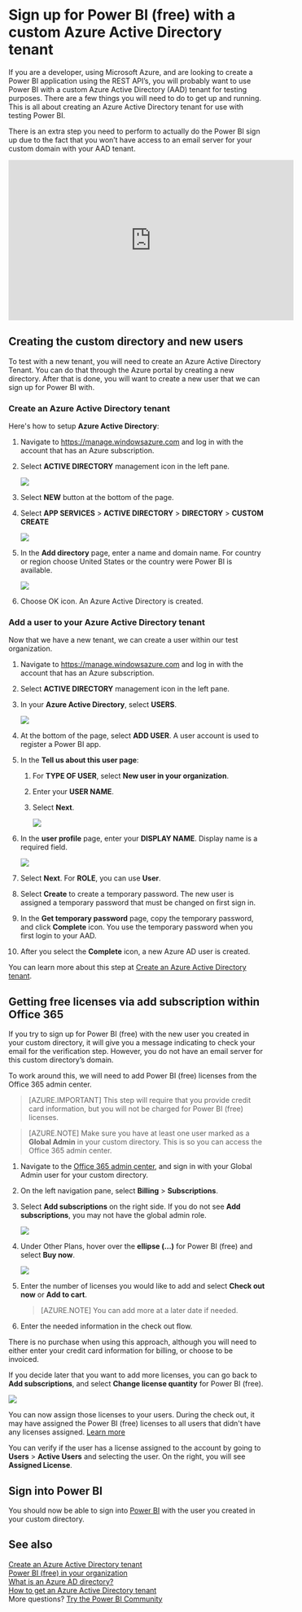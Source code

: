 <properties
pageTitle="Sign up with a custom Azure directory"
description="You may be a developer and looking to test your Power BI application that uses the REST API. Creating a custom directory in your Azure subscription can allow you to try an isolated environment. There are a few things you need to do to get Power BI to work with that custom directory."
services="powerbi"
documentationCenter=""
authors="guyinacube"
manager="erikre"
backup=""
editor=""
tags=""
qualityFocus="monitoring"
qualityDate="8/15/2016"/>

<tags
ms.service="powerbi"
ms.devlang="NA"
ms.topic="article"
ms.tgt_pltfrm="na"
ms.workload="powerbi"
ms.date="10/10/2016"
ms.author="asaxton"/>
# Sign up for Power BI (free) with a custom Azure Active Directory tenant

If you are a developer, using Microsoft Azure, and are looking to create a Power BI application using the REST API’s, you will probably want to use Power BI with a custom Azure Active Directory (AAD) tenant for testing purposes.  There are a few things you will need to do to get up and running. This is all about creating an Azure Active Directory tenant for use with testing Power BI. 

There is an extra step you need to perform to actually do the Power BI sign up due to the fact that you won’t have access to an email server for your custom domain with your AAD tenant.

<iframe width="560" height="315" src="https://www.youtube.com/embed/97IfXEWZMfU?showinfo=0" frameborder="0" allowfullscreen></iframe>

## Creating the custom directory and new users

To test with a new tenant, you will need to create an Azure Active Directory Tenant. You can do that through the Azure portal by creating a new directory. After that is done, you will want to create a new user that we can sign up for Power BI with.

### Create an Azure Active Directory tenant

Here's how to setup **Azure Active Directory**:

 1. Navigate to https://manage.windowsazure.com and log in with the account that has an Azure subscription.

 2. Select **ACTIVE DIRECTORY** management icon in the left pane.

    ![](media/powerbi-developer-create-an-azure-active-directory-tenant/active-directory.png)

 3. Select **NEW** button at the bottom of the page.

 4. Select **APP SERVICES** > **ACTIVE DIRECTORY** > **DIRECTORY** > **CUSTOM CREATE**

    ![](media/powerbi-developer-create-an-azure-active-directory-tenant/new-ad.png)

 5. In the **Add directory** page, enter a name and domain name. For country or region choose United States or the country were Power BI is available.

    ![](media/powerbi-developer-create-an-azure-active-directory-tenant/add-directory.png)

 6. Choose OK icon. An Azure Active Directory is created.

### Add a user to your Azure Active Directory tenant

Now that we have a new tenant, we can create a user within our test organization.

1. Navigate to https://manage.windowsazure.com and log in with the account that has an Azure subscription.

2. Select **ACTIVE DIRECTORY** management icon in the left pane.

3. In your **Azure Active Directory**, select **USERS**.

    ![](media/powerbi-developer-create-an-azure-active-directory-tenant/add-ad-user.png)

4. At the bottom of the page, select **ADD USER**. A user account is used to register a Power BI app.

5. In the **Tell us about this user page**:

	1. For **TYPE OF USER**, select **New user in your organization**.
	2. Enter your **USER NAME**.
	3. Select **Next**.

        ![](media/powerbi-developer-create-an-azure-active-directory-tenant/add-ad-user2.png)

6. In the **user profile** page, enter your **DISPLAY NAME**. Display name is a required field.

	![](media/powerbi-developer-create-an-azure-active-directory-tenant/user-profile.png)

7. Select **Next**. For **ROLE**, you can use **User**.

8. Select **Create** to create a temporary password. The new user is assigned a temporary password that must be changed on first sign in.

9. In the **Get temporary password** page, copy the temporary password, and click **Complete** icon. You use the temporary password when you first login to your AAD.

10. After you select the **Complete** icon, a new Azure AD user is created.

 You can learn more about this step at [Create an Azure Active Directory tenant](powerbi-developer-create-an-azure-active-directory-tenant.md).

## Getting free licenses via add subscription within Office 365

If you try to sign up for Power BI (free) with the new user you created in your custom directory, it will give you a message indicating to check your email for the verification step. However, you do not have an email server for this custom directory’s domain. 

To work around this, we will need to add Power BI (free) licenses from the Office 365 admin center.

> [AZURE.IMPORTANT] This step will require that you provide credit card information, but you will not be charged for Power BI (free) licenses.

> [AZURE.NOTE] Make sure you have at least one user marked as a **Global Admin** in your custom directory. This is so you can access the Office 365 admin center.

1.	Navigate to the [Office 365 admin center](https://portal.office.com/admin/default.aspx), and sign in with your Global Admin user for your custom directory.

2.	On the left navigation pane, select **Billing** > **Subscriptions**.

3.	Select **Add subscriptions** on the right side. If you do not see **Add subscriptions**, you may not have the global admin role.

    ![](media/powerbi-admin-powerbi-free-in-your-organization/o365-add-subscription.png)

4.	Under Other Plans, hover over the **ellipse (…)** for Power BI (free) and select **Buy now**.

    ![](media/powerbi-admin-powerbi-free-in-your-organization/buy-powerbi-free.png)

5.	Enter the number of licenses you would like to add and select **Check out now** or **Add to cart**.

    > [AZURE.NOTE] You can add more at a later date if needed.

6.	Enter the needed information in the check out flow.

There is no purchase when using this approach, although you will need to either enter your credit card information for billing, or choose to be invoiced.

If you decide later that you want to add more licenses, you can go back to **Add subscriptions**, and select **Change license quantity** for Power BI (free).

![](media/powerbi-admin-powerbi-free-in-your-organization/change-license-quantity.png)

You can now assign those licenses to your users. During the check out, it may have assigned the Power BI (free) licenses to all users that didn't have any licenses assigned. [Learn more](https://support.office.com/article/Assign-or-unassign-licenses-for-Office-365-for-business-997596b5-4173-4627-b915-36abac6786dc)

You can verify if the user has a license assigned to the account by going to **Users** > **Active Users** and selecting the user. On the right, you will see **Assigned License**.

## Sign into Power BI

You should now be able to sign into [Power BI](https://app.powerbi.com) with the user you created in your custom directory.

## See also

[Create an Azure Active Directory tenant](powerbi-developer-create-an-azure-active-directory-tenant.md)  
[Power BI (free) in your organization](powerbi-admin-powerbi-free-in-your-organization.md)  
[What is an Azure AD directory?](https://msdn.microsoft.com/library/azure/jj573650.aspx)  
[How to get an Azure Active Directory tenant](https://azure.microsoft.com/documentation/articles/active-directory-howto-tenant/)  
More questions? [Try the Power BI Community](http://community.powerbi.com/)